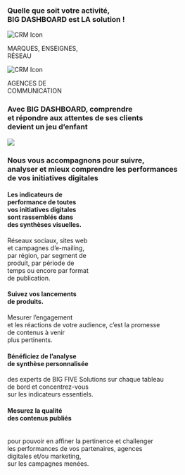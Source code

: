 <div id='sectionunbigdashboard' class='container'><div class='row'><div id='intro' class='col-md-12 obam'><h3>Quelle que soit votre activité,<br><span>BIG DASHBOARD</span> est LA solution !</h3></div></div><div class='row'><div class='col-md-6'><div class='service-item'><div class='service-icon'><img loading='lazy' src='/img/solutions/bigdashboard/97725947_s.png' alt='CRM Icon'></div><p>MARQUES, ENSEIGNES,<br>RÉSEAU</p></div></div><div class='col-md-6'><div class='service-item'><div class='service-icon'><img loading='lazy' src='/img/solutions/bigdashboard/oscar.png' alt='CRM Icon'></div><p>AGENCES DE<br>COMMUNICATION</p></div></div></div></div><div id='sectiontwobigdashboard' class='container-fluid'><div class='row'><div id='pimptro' class='col-md-12 obam'><h3>Avec <span>BIG DASHBOARD</span>, comprendre<br>et répondre aux attentes de ses clients<br>devient un jeu d’enfant </h3><img loading='lazy' class='img-fluid' src='/img/solutions/bigdashboard/hitmap.jpg' /></div></div></div><div id='sectionfourbigdashboard' class='container'><div class='row'><div class='col-md-12'><img loading='lazy' src='/img/solutions/bigdashboard/rapportdigital1.png' alt><img loading='lazy' src='/img/solutions/bigdashboard/rapportDigital.svg' alt></div></div></div><div id='sectionfivedashboard' class='container'><div class='row'><div class='col-md-12'><h3>Nous vous accompagnons pour suivre,<br>analyser et mieux comprendre les performances<br>de vos initiatives digitales</h3></div><div class='mass row'><div class='col-md-3'><h4>Les indicateurs de<br>performance de toutes<br>vos initiatives digitales<br>sont rassemblés dans<br>des synthèses visuelles.</h4>Réseaux sociaux, sites web<br>et campagnes d’e-mailing,<br>par région, par segment de<br>produit, par période de<br>temps ou encore par format<br>de publication.<br></div><div class='col-md-3'><h4>Suivez vos lancements<br>de produits.</h4>Mesurer l’engagement<br>et les réactions de votre audience, c’est la promesse<br>de contenus à venir<br>plus pertinents.<br></div><div class='col-md-3'><h4>Bénéficiez de l’analyse<br>de synthèse personnalisée<br></h4>des experts de BIG FIVE Solutions sur chaque tableau<br>de bord et concentrez-vous<br>sur les indicateurs essentiels.<br></div><div class='col-md-3'><h4>Mesurez la qualité<br>des contenus publiés</h4><br>pour pouvoir en affiner la pertinence et challenger<br>les performances de vos partenaires, agences<br>digitales et/ou marketing,<br>sur les campagnes menées.<br></div></div></div></div>
